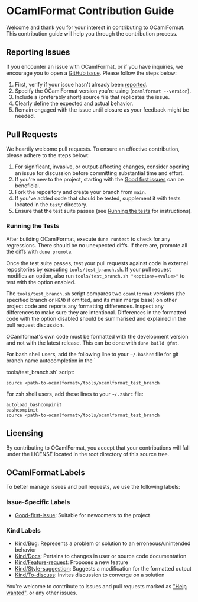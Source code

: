 # OCamlFormat Contribution Guide

Welcome and thank you for your interest in contributing to OCamlFormat. This contribution guide will help you through the contribution process.

## Reporting Issues

If you encounter an issue with OCamlFormat, or if you have inquiries, we encourage you to open a [GitHub issue](https://github.com/ocaml-ppx/ocamlformat/issues/). Please follow the steps below:

1. First, verify if your issue hasn't already been [reported](https://github.com/ocaml-ppx/ocamlformat/issues/).
2. Specify the OCamlFormat version you're using (`ocamlformat --version`).
3. Include a (preferably short) source file that replicates the issue.
4. Clearly define the expected and actual behavior.
5. Remain engaged with the issue until closure as your feedback might be needed.

## Pull Requests

We heartily welcome pull requests. To ensure an effective contribution, please adhere to the steps below:

1. For significant, invasive, or output-affecting changes, consider opening an issue for discussion before committing substantial time and effort.
2. If you're new to the project, starting with the [Good first issues](https://github.com/ocaml-ppx/ocamlformat/issues?utf8=%E2%9C%93&q=is%3Aissue+is%3Aopen+label%3A%22Good-first-issue+%3Agreen_heart%3A%22) can be beneficial.
3. Fork the repository and create your branch from `main`.
4. If you've added code that should be tested, supplement it with tests located in the `test/` directory.
5. Ensure that the test suite passes (see [Running the tests](#running-the-tests) for instructions).

### Running the Tests

After building OCamlFormat, execute `dune runtest` to check for any regressions. There should be no unexpected diffs. If there are, promote all the diffs with `dune promote`.

Once the test suite passes, test your pull requests against code in external repositories by executing `tools/test_branch.sh`. If your pull request modifies an option, also run `tools/test_branch.sh "<option>=<value>"` to test with the option enabled.

The `tools/test_branch.sh` script compares two `ocamlformat` versions (the specified branch or `HEAD` if omitted, and its main merge base) on other project code and reports any formatting differences. Inspect any differences to make sure they are intentional. Differences in the formatted code with the option disabled should be summarised and explained in the pull request discussion.

OCamlformat's own code must be formatted with the development version and not with the latest release. This can be done with `dune build @fmt`.

For bash shell users, add the following line to your `~/.bashrc` file for git branch name autocompletion in the `

tools/test_branch.sh` script:
```
source <path-to-ocamlformat>/tools/ocamlformat_test_branch
```
For zsh shell users, add these lines to your `~/.zshrc` file:
```
autoload bashcompinit
bashcompinit
source <path-to-ocamlformat>/tools/ocamlformat_test_branch
```

## Licensing

By contributing to OCamlFormat, you accept that your contributions will fall under the LICENSE located in the root directory of this source tree.

## OCamlFormat Labels

To better manage issues and pull requests, we use the following labels:

### Issue-Specific Labels

- [Good-first-issue](https://github.com/ocaml-ppx/ocamlformat/labels/Good-first-issue%20%3A%2B1%3A): Suitable for newcomers to the project

### Kind Labels

- [Kind/Bug](https://github.com/ocaml-ppx/ocamlformat/labels/Kind%2FBug%20%3Ax%3A): Represents a problem or solution to an erroneous/unintended behavior
- [Kind/Docs](https://github.com/ocaml-ppx/ocamlformat/labels/Kind%2Fdocs): Pertains to changes in user or source code documentation
- [Kind/Feature-request](https://github.com/ocaml-ppx/ocamlformat/labels/Kind%2Ffeature-request): Proposes a new feature
- [Kind/Style-suggestion](https://github.com/ocaml-ppx/ocamlformat/labels/Kind%2Fstyle-suggestion): Suggests a modification for the formatted output
- [Kind/To-discuss](https://github.com/ocaml-ppx/ocamlformat/labels/Kind%2Fto-discuss): Invites discussion to converge on a solution

You're welcome to contribute to issues and pull requests marked as ["Help wanted"](https://github.com/ocaml-ppx/ocamlformat/labels/Help-wanted%20%3Awarning%3A), or any other issues.
